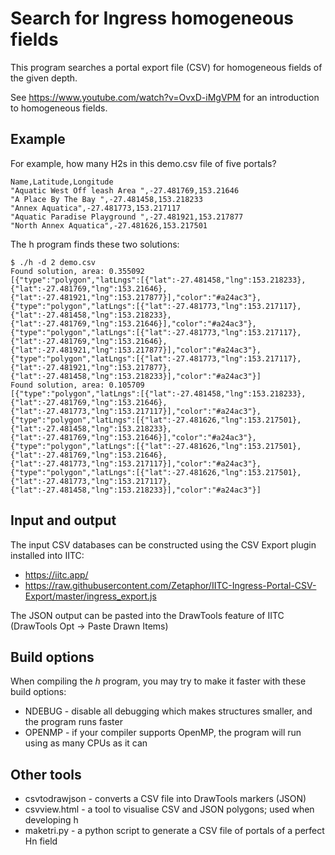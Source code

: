 
# Search for Ingress homogeneous fields

This program searches a portal export file (CSV) for homogeneous fields
of the given depth.

See https://www.youtube.com/watch?v=OvxD-iMgVPM for an introduction to homogeneous fields.

## Example

For example, how many H2s in this demo.csv file of five portals?

    Name,Latitude,Longitude
    "Aquatic West Off leash Area ",-27.481769,153.21646
    "A Place By The Bay ",-27.481458,153.218233
    "Annex Aquatica",-27.481773,153.217117
    "Aquatic Paradise Playground ",-27.481921,153.217877
    "North Annex Aquatica",-27.481626,153.217501

The h program finds these two solutions:

    $ ./h -d 2 demo.csv
    Found solution, area: 0.355092
    [{"type":"polygon","latLngs":[{"lat":-27.481458,"lng":153.218233},{"lat":-27.481769,"lng":153.21646},{"lat":-27.481921,"lng":153.217877}],"color":"#a24ac3"},{"type":"polygon","latLngs":[{"lat":-27.481773,"lng":153.217117},{"lat":-27.481458,"lng":153.218233},{"lat":-27.481769,"lng":153.21646}],"color":"#a24ac3"},{"type":"polygon","latLngs":[{"lat":-27.481773,"lng":153.217117},{"lat":-27.481769,"lng":153.21646},{"lat":-27.481921,"lng":153.217877}],"color":"#a24ac3"},{"type":"polygon","latLngs":[{"lat":-27.481773,"lng":153.217117},{"lat":-27.481921,"lng":153.217877},{"lat":-27.481458,"lng":153.218233}],"color":"#a24ac3"}]
    Found solution, area: 0.105709
    [{"type":"polygon","latLngs":[{"lat":-27.481458,"lng":153.218233},{"lat":-27.481769,"lng":153.21646},{"lat":-27.481773,"lng":153.217117}],"color":"#a24ac3"},{"type":"polygon","latLngs":[{"lat":-27.481626,"lng":153.217501},{"lat":-27.481458,"lng":153.218233},{"lat":-27.481769,"lng":153.21646}],"color":"#a24ac3"},{"type":"polygon","latLngs":[{"lat":-27.481626,"lng":153.217501},{"lat":-27.481769,"lng":153.21646},{"lat":-27.481773,"lng":153.217117}],"color":"#a24ac3"},{"type":"polygon","latLngs":[{"lat":-27.481626,"lng":153.217501},{"lat":-27.481773,"lng":153.217117},{"lat":-27.481458,"lng":153.218233}],"color":"#a24ac3"}]

## Input and output

The input CSV databases can be constructed using the CSV Export plugin installed into IITC:
 * https://iitc.app/
 * https://raw.githubusercontent.com/Zetaphor/IITC-Ingress-Portal-CSV-Export/master/ingress_export.js

The JSON output can be pasted into the DrawTools feature of IITC (DrawTools Opt →  Paste Drawn Items)

## Build options

When compiling the *h* program, you may try to make it faster with these build options:

 * NDEBUG - disable all debugging which makes structures smaller, and the program runs faster
 * OPENMP - if your compiler supports OpenMP, the program will run using as many CPUs as it can

## Other tools

 * csvtodrawjson - converts a CSV file into DrawTools markers (JSON)
 * csvview.html - a tool to visualise CSV and JSON polygons; used when developing h
 * maketri.py - a python script to generate a CSV file of portals of a perfect Hn field

